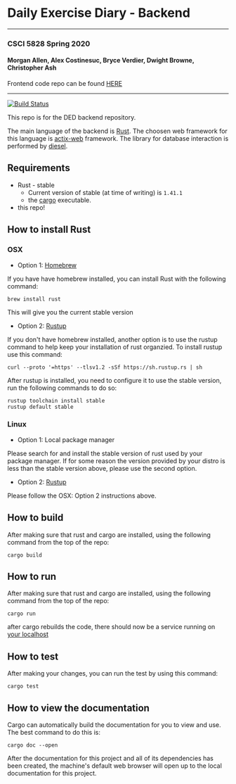 # Daily Exercise Diary - Backend

---

### CSCI 5828 Spring 2020
#### Morgan Allen, Alex Costinesuc, Bryce Verdier, Dwight Browne, Christopher Ash

Frontend code repo can be found [HERE](https://github.com/coloradocollective/DED-Frontend)

---

[![Build Status](https://travis-ci.com/coloradocollective/DED_Backend.svg?token=cBa9dzkvRhGroiTNpmQn&branch=master)](https://travis-ci.com/coloradocollective/DED_Backend)

This repo is for the DED backend repository.

The main language of the backend is [Rust](https://www.rust-lang.org/). The choosen web framework for this language is [actix-web](https://github.com/actix/actix-web) framework. The library for database interaction is performed by [diesel](https://diesel.rs/).

## Requirements
* Rust - stable
    * Current version of stable (at time of writing) is `1.41.1`
    * the [cargo](https://doc.rust-lang.org/cargo/) executable. 
* this repo!

## How to install Rust
### OSX
* Option 1: [Homebrew](https://brew.sh/)

If you have have homebrew installed, you can install Rust with the following command:

```
brew install rust
``` 
This will give you the current stable version
* Option 2: [Rustup](https://rustup.rs/)

If you don't have homebrew installed, another option is to use the rustup command to help keep your installation of rust organzied. To install rustup use this command:

```
curl --proto '=https' --tlsv1.2 -sSf https://sh.rustup.rs | sh
```

After rustup is installed, you need to configure it to use the stable version, run the following commands to do so:

```
rustup toolchain install stable
rustup default stable
```
### Linux
* Option 1:  Local package manager

Please search for and install the stable version of rust used by your package manager. If for some reason the version provided by your distro is less than the stable version above, please use the second option.

* Option 2: [Rustup](https://rustup.rs/)

Please follow the OSX: Option 2 instructions above.

## How to build
After making sure that rust and cargo are installed, using the following command from the top of the repo:

```
cargo build
```

## How to run
After making sure that rust and cargo are installed, using the following command from the top of the repo:

```
cargo run
```

after cargo rebuilds the code, there should now be a service running on [your localhost](http://127.0.0.1:8080)

## How to test
After making your changes, you can run the test by using this command:

```
cargo test
```

## How to view the documentation
Cargo can automatically build the documentation for you to view and use. The best command to do this is:

```
cargo doc --open
```

After the documentation for this project and all of its dependencies has been created, the machine's default web browser will open up to the local documentation for this project.
